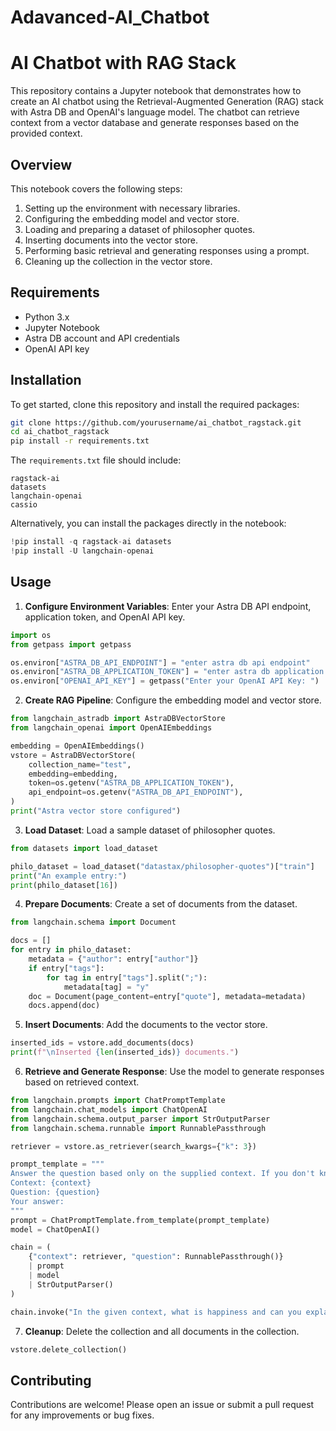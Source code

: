 # Adavanced-AI_Chatbot


# AI Chatbot with RAG Stack

This repository contains a Jupyter notebook that demonstrates how to create an AI chatbot using the Retrieval-Augmented Generation (RAG) stack with Astra DB and OpenAI's language model. The chatbot can retrieve context from a vector database and generate responses based on the provided context.

## Overview

This notebook covers the following steps:
1. Setting up the environment with necessary libraries.
2. Configuring the embedding model and vector store.
3. Loading and preparing a dataset of philosopher quotes.
4. Inserting documents into the vector store.
5. Performing basic retrieval and generating responses using a prompt.
6. Cleaning up the collection in the vector store.

## Requirements

- Python 3.x
- Jupyter Notebook
- Astra DB account and API credentials
- OpenAI API key

## Installation

To get started, clone this repository and install the required packages:

```bash
git clone https://github.com/yourusername/ai_chatbot_ragstack.git
cd ai_chatbot_ragstack
pip install -r requirements.txt
```

The `requirements.txt` file should include:
```
ragstack-ai
datasets
langchain-openai
cassio
```

Alternatively, you can install the packages directly in the notebook:

```python
!pip install -q ragstack-ai datasets
!pip install -U langchain-openai
```

## Usage

1. **Configure Environment Variables**: Enter your Astra DB API endpoint, application token, and OpenAI API key.

```python
import os
from getpass import getpass

os.environ["ASTRA_DB_API_ENDPOINT"] = "enter astra db api endpoint"
os.environ["ASTRA_DB_APPLICATION_TOKEN"] = "enter astra db application token"
os.environ["OPENAI_API_KEY"] = getpass("Enter your OpenAI API Key: ")
```

2. **Create RAG Pipeline**: Configure the embedding model and vector store.

```python
from langchain_astradb import AstraDBVectorStore
from langchain_openai import OpenAIEmbeddings

embedding = OpenAIEmbeddings()
vstore = AstraDBVectorStore(
    collection_name="test",
    embedding=embedding,
    token=os.getenv("ASTRA_DB_APPLICATION_TOKEN"),
    api_endpoint=os.getenv("ASTRA_DB_API_ENDPOINT"),
)
print("Astra vector store configured")
```

3. **Load Dataset**: Load a sample dataset of philosopher quotes.

```python
from datasets import load_dataset

philo_dataset = load_dataset("datastax/philosopher-quotes")["train"]
print("An example entry:")
print(philo_dataset[16])
```

4. **Prepare Documents**: Create a set of documents from the dataset.

```python
from langchain.schema import Document

docs = []
for entry in philo_dataset:
    metadata = {"author": entry["author"]}
    if entry["tags"]:
        for tag in entry["tags"].split(";"):
            metadata[tag] = "y"
    doc = Document(page_content=entry["quote"], metadata=metadata)
    docs.append(doc)
```

5. **Insert Documents**: Add the documents to the vector store.

```python
inserted_ids = vstore.add_documents(docs)
print(f"\nInserted {len(inserted_ids)} documents.")
```

6. **Retrieve and Generate Response**: Use the model to generate responses based on retrieved context.

```python
from langchain.prompts import ChatPromptTemplate
from langchain.chat_models import ChatOpenAI
from langchain.schema.output_parser import StrOutputParser
from langchain.schema.runnable import RunnablePassthrough

retriever = vstore.as_retriever(search_kwargs={"k": 3})

prompt_template = """
Answer the question based only on the supplied context. If you don't know the answer, say you don't know the answer.
Context: {context}
Question: {question}
Your answer:
"""
prompt = ChatPromptTemplate.from_template(prompt_template)
model = ChatOpenAI()

chain = (
    {"context": retriever, "question": RunnablePassthrough()}
    | prompt
    | model
    | StrOutputParser()
)

chain.invoke("In the given context, what is happiness and can you explain more and who is the author?")
```

7. **Cleanup**: Delete the collection and all documents in the collection.

```python
vstore.delete_collection()
```

## Contributing

Contributions are welcome! Please open an issue or submit a pull request for any improvements or bug fixes.

